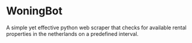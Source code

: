 # WoningBot
A simple yet effective python web scraper that checks for available rental properties in the netherlands on a predefined interval.
